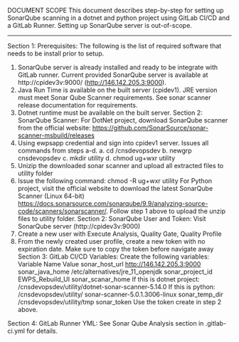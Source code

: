 DOCUMENT SCOPE
This document describes step-by-step for setting up SonarQube scanning in a dotnet and python project using GitLab CI/CD and a GitLab Runner.  Setting up SonarQube server is out-of-scope.
________________________________________
Section 1: Prerequisites:
The following is the list of required software that needs to be install prior to setup.
1.	SonarQube server is already installed and ready to be integrate with GitLab runner.  Current provided SonarQube server is available at http://cpidev3v:9000/ (http://146.142.205.3:9000).
2.	Java Run Time is available on the built server (cpidev1).  JRE version must meet Sonar Qube Scanner requirements. See sonar scanner release documentation for requirements.
3.	Dotnet runtime must be available on the built server.
Section 2: SonarQube Scanner:
For DotNet project, download SonarQube scanner from the official website: https://github.com/SonarSource/sonar-scanner-msbuild/releases
1.	Using ewpsapp credential and sign into cpidev1 server.  Issues all commands from steps a-d.
a.	cd /cnsdevopsdev
b.	newgrp cnsdevopsdev
c.	mkdir utility
d.	chmod ug+wxr utility
2.	Unizip the downloaded sonar scanner and upload all extracted files to utility folder
3.	Issue the following command: chmod -R ug+wxr utility
For Python project, visit the official website to download the latest SonarQube Scanner (Linux 64-bit) https://docs.sonarsource.com/sonarqube/9.9/analyzing-source-code/scanners/sonarscanner/.  Follow step 1 above to upload the unzip files to utility folder.
Section 2: SonarQube User and Token:
Visit SonarQube server (http://cpidev3v:9000)
1.	Create a new user with Execute Analysis, Quality Gate, Quality Profile
2.	From the newly created user profile, create a new token with no expiration date.  Make sure to copy the token before navigate away
Section 3: GitLab CI/CD Variables:
Create the following variables:
Variable Name	Value
sonar_host_url	http://146.142.205.3:9000
sonar_java_home	/etc/alternatives/jre_11_openjdk
sonar_project_id	EWPS_Rebuild_UI
sonar_scanar_home	If this is dotnet project:
/cnsdevopsdev/utility/dotnet-sonar-scanner-5.14.0
If this is python:
/cnsdevopsdev/utility/ sonar-scanner-5.0.1.3006-linux
sonar_temp_dir	/cnsdevopsdev/utility/tmp
sonar_token	Use the token create in step 2 above.

Section 4: GitLab Runner YML:
See Sonar Qube Analysis section in .gitlab-ci.yml for details.




